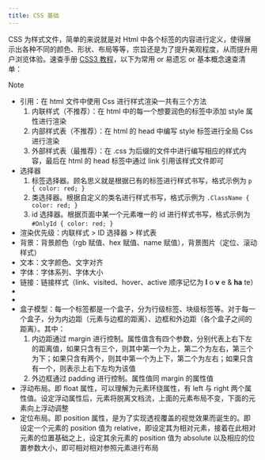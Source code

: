 ```yaml
---
title: CSS 基础
---
```


CSS 为样式文件，简单的来说就是对 Html 中各个标签的内容进行定义，使得展示出各种不同的颜色、形状、布局等等，宗旨还是为了提升美观程度，从而提升用户浏览体验。速查手册 [CSS3 教程](https://www.runoob.com/css3/css3-tutorial.html)，以下为常用 or 易遗忘 or 基本概念速查清单：

> [!note]
>
> - 引用：在 html 文件中使用 Css 进行样式渲染一共有三个方法
>     1. 内联样式（不推荐）：在 html 中的每一个想要润色的标签中添加 style 属性进行渲染
>     2. 内部样式表（不推荐）：在 html 的 head 中编写 style 标签进行全局 Css 进行渲染
>     3. 外部样式表（最推荐）：在 .css 为后缀的文件中进行编写相应的样式内容，最后在 html 的 head 标签中通过 link 引用该样式文件即可
> - 选择器
>     1. 标签选择器。顾名思义就是根据已有的标签进行样式书写，格式示例为 `p { color: red; }`
>     2. 类选择器。根据自定义的类名进行样式书写，格式示例为 `.ClassName { color: red; }`
>     3. id 选择器。根据页面中某一个元素唯一的 id 进行样式书写，格式示例为 `#OnlyId { color: red; }`
> - 渲染优先级：内联样式 > ID 选择器 > 样式表
> - 背景：背景颜色（rgb 赋值、hex 赋值、name 赋值），背景图片（定位、滚动样式）
> - 文本：文字颜色、文字对齐
> - 字体：字体系列、字体大小
> - 链接：链接样式（link、visited、hover、active 顺序记忆为 **l** o **v** e & **ha** te）
> - 
> - 
> - 盒子模型：每一个标签都是一个盒子，分为行级标签、块级标签等。对于每一个盒子，分为内边距（元素与边框的距离）、边框和外边距（各个盒子之间的距离）。其中：
>     1. 内边距通过 margin 进行控制。属性值含有四个参数，分别代表上右下左的距离值，如果只含有三个，则其中第一个为上，第二个为左右，第三个为下；如果只含有两个，则其中第一个为上下，第二个为左右；如果只含有一个，则表示上右下左均为该值
>     2. 外边框通过 padding 进行控制。属性值同 margin 的属性值
> - 浮动布局。即 float 属性，可以理解为元素环绕属性，有 left 与 right 两个属性值。设定浮动属性后，元素将脱离文档流，上面的元素布局不变，下面的元素向上浮动调整
> - 定位布局。即 position 属性，是为了实现透视覆盖的视觉效果而诞生的。即设定一个元素的 position 值为 relative，即设定其为相对元素，接着在此相对元素的位置基础之上，设定其余元素的 position 值为 absolute 以及相应的位置参数大小，即可相对相对参照元素进行布局